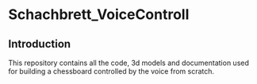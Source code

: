 # Schachbrett_VoiceControll
## Introduction
This repository contains all the code, 3d models and documentation used for building a chessboard controlled by the voice from scratch.

